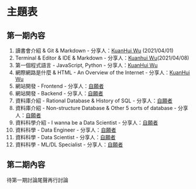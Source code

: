 # 主題表

## 第一期內容

1. 讀書會介紹 & Git & Markdown - 分享人：[KuanHui Wu](https://github.com/kkuanhui) (2021/04/01)
2. Terminal & Editor & IDE & Markdown - 分享人：[Kuanhui Wu](https://github.com/kkuanhui)(2021/04/08)
2. 第一個程式語言 - JavaScript, Python  - 分享人：[KuanHui Wu](https://github.com/kkuanhui)
3. 網際網路是什麼 & HTML - An Overview of the Internet - 分享人：[KuanHui Wu](https://github.com/kkuanhui)
5. 網站開發 - Frontend - 分享人：[自願者]()
5. 網站開發 - Backend - 分享人：[自願者]()
8. 資料庫介紹 - Rational Database & History of SQL - 分享人：[自願者]()
7. 資料庫介紹 - Non-structure Database & Other 5 sorts of database - 分享人：[自願者]()
8. 資料科學介紹 - I wanna be a Data Scientist - 分享人：[自願者]()
9. 資料科學 - Data Engineer - 分享人：[自願者]()
0. 資料科學 - Data Scientist - 分享人：[自願者]()
1. 資料科學 - ML/DL Specialist - 分享人：[自願者]()

## 第二期內容

待第一期討論尾聲再行討論
